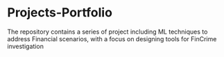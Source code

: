 # Projects-Portfolio
The repository contains a series of project including ML techniques to address Financial scenarios, with a focus on designing tools for FinCrime investigation
